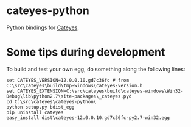 # cateyes-python

Python bindings for [Cateyes](http://www.cateyes.re).

# Some tips during development

To build and test your own egg, do something along the following lines:

```
set CATEYES_VERSION=12.0.0.10.gd7c36fc # from C:\src\cateyes\build\tmp-windows\cateyes-version.h
set CATEYES_EXTENSION=C:\src\cateyes\build\cateyes-windows\Win32-Debug\lib\python2.7\site-packages\_cateyes.pyd
cd C:\src\cateyes\cateyes-python\
python setup.py bdist_egg
pip uninstall cateyes
easy_install dist\cateyes-12.0.0.10.gd7c36fc-py2.7-win32.egg
```
